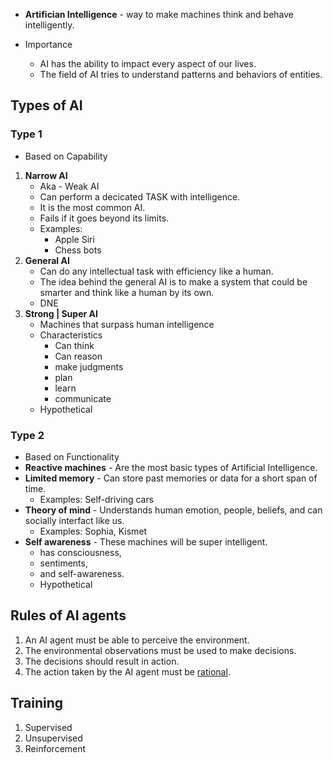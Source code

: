 * __Artifician Intelligence__ - way to make machines think and
behave intelligently.

* Importance
  * AI has the ability to impact every aspect of our lives. 
  * The field of AI tries to understand patterns and behaviors of entities.

## Types of AI
### Type 1
* Based on Capability
1. __Narrow AI__
   * Aka - Weak AI 
   *  Can perform a decicated TASK with intelligence. 
   *  It is the most common AI.
   *  Fails if it goes beyond its limits.
   *  Examples: 
      *  Apple Siri
      *  Chess bots
2. __General AI__
   * Can do any intellectual task with efficiency like a human.
   * The idea behind the general AI is to make a system that could be smarter and think like a human by its own.
   * DNE
3. __Strong | Super AI__
   * Machines that surpass human intelligence 
   * Characteristics
     * Can think
     * Can reason
     * make judgments
     * plan
     * learn
     * communicate
   * Hypothetical
### Type 2
* Based on Functionality
* __Reactive machines__ - Are the most basic types of Artificial Intelligence.
* __Limited memory__ - Can store past memories or data for a short span of time.
  * Examples: Self-driving cars
* __Theory of mind__ - Understands human emotion, people, beliefs, and can socially interfact like us.
  * Examples: Sophia, Kismet
* __Self awareness__ - These machines will be super
intelligent.
    * has consciousness, 
    * sentiments, 
    * and self-awareness.
    * Hypothetical

## Rules of AI agents
1. An AI agent must be able to perceive the environment.
2. The environmental observations must be used to make decisions.
3. The decisions should result in action.
4. The action taken by the AI agent must be [rational](./Intelligent%20Agents.md#rational-agent).

## Training
1. Supervised
2. Unsupervised 
3. Reinforcement 
